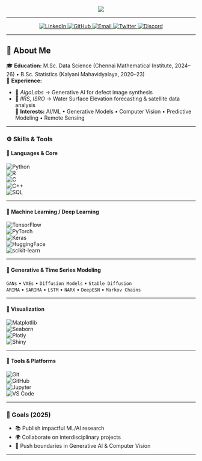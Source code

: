 <!-- Header Banner -->
<p align="center">
  <img src="https://capsule-render.vercel.app/api?type=waving&height=300&color=gradient&text=Anushka%20Chakraborty&textBg=false&animation=blinking&section=header&desc=Machine%20Learning%20|%20Generative%20AI%20|%20Computer%20Vision%20|%20Applied%20Statistics" />
</p>

---
<p align="center">
  <a href="https://www.linkedin.com/in/anushka-chakraborty-5a9444213/" target="_blank">
    <img src="https://img.shields.io/badge/LinkedIn-Connect-blue?style=for-the-badge&logo=linkedin" alt="LinkedIn"/>
  </a>
  <a href="https://github.com/Anu589" target="_blank">
    <img src="https://img.shields.io/badge/GitHub-Follow-black?style=for-the-badge&logo=github" alt="GitHub"/>
  </a>
  <a href="mailto:anushka.chakraborty589@gmail.com">
    <img src="https://img.shields.io/badge/Email-Send%20Me%20a%20Mail-red?style=for-the-badge&logo=gmail" alt="Email"/>
  </a>
  <a href="https://twitter.com/Anushka_589" target="_blank">
    <img src="https://img.shields.io/badge/Twitter-Follow%20Me-1DA1F2?style=for-the-badge&logo=twitter" alt="Twitter"/>
  </a>
  <a href="https://discord.com/users/anushka_5890" target="_blank">
    <img src="https://img.shields.io/badge/Discord-Join%20Me-5865F2?style=for-the-badge&logo=discord&logoColor=white" alt="Discord"/>
  </a>
</p>

---

## 📝 About Me  

🎓 **Education:** M.Sc. Data Science (Chennai Mathematical Institute, 2024–26) • B.Sc. Statistics (Kalyani Mahavidyalaya, 2020–23)  
💼 **Experience:**  
- 🧪 *AlgoLabs* → Generative AI for defect image synthesis  
- 🌊 *IIRS, ISRO* → Water Surface Elevation forecasting & satellite data analysis  
🔬 **Interests:** AI/ML • Generative Models • Computer Vision • Predictive Modeling • Remote Sensing  

---

### ⚙️ Skills & Tools  

#### 🔹 Languages & Core  
![Python](https://img.shields.io/badge/Python-3776AB?style=for-the-badge&logo=python&logoColor=white)  
![R](https://img.shields.io/badge/R-276DC3?style=for-the-badge&logo=r&logoColor=white)  
![C](https://img.shields.io/badge/C-00599C?style=for-the-badge&logo=c&logoColor=white)  
![C++](https://img.shields.io/badge/C++-00599C?style=for-the-badge&logo=cplusplus&logoColor=white)  
![SQL](https://img.shields.io/badge/SQL-003B57?style=for-the-badge&logo=mysql&logoColor=white)  

---

#### 🔹 Machine Learning / Deep Learning  
![TensorFlow](https://img.shields.io/badge/TensorFlow-FF6F00?style=for-the-badge&logo=tensorflow&logoColor=white)  
![PyTorch](https://img.shields.io/badge/PyTorch-EE4C2C?style=for-the-badge&logo=pytorch&logoColor=white)  
![Keras](https://img.shields.io/badge/Keras-D00000?style=for-the-badge&logo=keras&logoColor=white)  
![HuggingFace](https://img.shields.io/badge/HuggingFace-FECC00?style=for-the-badge&logo=huggingface&logoColor=black)  
![scikit-learn](https://img.shields.io/badge/scikit--learn-F7931E?style=for-the-badge&logo=scikit-learn&logoColor=white)  

---

#### 🔹 Generative & Time Series Modeling  
`GANs` • `VAEs` • `Diffusion Models` • `Stable Diffusion`  
`ARIMA` • `SARIMA` • `LSTM` • `NARX` • `DeepESN` • `Markov Chains`  

---

#### 🔹 Visualization  
![Matplotlib](https://img.shields.io/badge/Matplotlib-013243?style=for-the-badge&logo=plotly&logoColor=white)  
![Seaborn](https://img.shields.io/badge/Seaborn-0E77B2?style=for-the-badge&logo=seaborn&logoColor=white)  
![Plotly](https://img.shields.io/badge/Plotly-3F4F75?style=for-the-badge&logo=plotly&logoColor=white)  
![Shiny](https://img.shields.io/badge/Shiny-R-blue?style=for-the-badge&logo=r&logoColor=white)  

---

#### 🔹 Tools & Platforms  
![Git](https://img.shields.io/badge/Git-F05032?style=for-the-badge&logo=git&logoColor=white)  
![GitHub](https://img.shields.io/badge/GitHub-181717?style=for-the-badge&logo=github&logoColor=white)  
![Jupyter](https://img.shields.io/badge/Jupyter-F37626?style=for-the-badge&logo=jupyter&logoColor=white)  
![VS Code](https://img.shields.io/badge/VS%20Code-007ACC?style=for-the-badge&logo=visual-studio-code&logoColor=white)  

---

### 🎯 Goals (2025)  
- 📚 Publish impactful ML/AI research  
- 🌍 Collaborate on interdisciplinary projects  
- 🚀 Push boundaries in Generative AI & Computer Vision  

---
